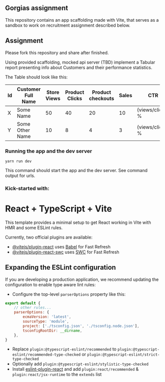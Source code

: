 ## Gorgias assignment

This repository contains an app scaffolding made with Vite,
that serves as a sandbox to work on recruitment assignment described below.

## Assignment

Please fork this repository and share after finished.

Using provided scaffolding, mocked api server (TBD) implement
a Tabular report presenting info about Customers and their performance statistics.

The Table should look like this:

|Id |Customer Full Name|Store Views|Product Clicks|Product checkouts|Sales|CTR|Conversion|
|---|---|---|---|---|---|---|---|
|X|Some Name| 50| 40 | 20 | 10 | (views/clicks) % | (sales/views) % |
|Y|Some Other Name| 10 | 8 | 4 | 3 | (views/clicks) % | (sales/views) % |

### Running the app and the dev server

```shell
yarn run dev
```

This command should start the app and the dev server. See command output for urls.

### Kick-started with:

# React + TypeScript + Vite

This template provides a minimal setup to get React working in Vite with HMR and some ESLint rules.

Currently, two official plugins are available:

- [@vitejs/plugin-react](https://github.com/vitejs/vite-plugin-react/blob/main/packages/plugin-react/README.md)
  uses [Babel](https://babeljs.io/) for Fast Refresh
- [@vitejs/plugin-react-swc](https://github.com/vitejs/vite-plugin-react-swc) uses [SWC](https://swc.rs/) for Fast
  Refresh

## Expanding the ESLint configuration

If you are developing a production application, we recommend updating the configuration to enable type aware lint rules:

- Configure the top-level `parserOptions` property like this:

```js
export default {
    // other rules...
    parserOptions: {
        ecmaVersion: 'latest',
        sourceType: 'module',
        project: ['./tsconfig.json', './tsconfig.node.json'],
        tsconfigRootDir: __dirname,
    },
}
```

- Replace `plugin:@typescript-eslint/recommended` to `plugin:@typescript-eslint/recommended-type-checked`
  or `plugin:@typescript-eslint/strict-type-checked`
- Optionally add `plugin:@typescript-eslint/stylistic-type-checked`
- Install [eslint-plugin-react](https://github.com/jsx-eslint/eslint-plugin-react) and
  add `plugin:react/recommended` & `plugin:react/jsx-runtime` to the `extends` list
